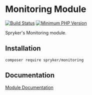 # Monitoring Module
[![Build Status](https://travis-ci.org/spryker/monitoring.svg)](https://travis-ci.org/spryker/monitoring)
[![Minimum PHP Version](https://img.shields.io/badge/php-%3E%3D%207.3-8892BF.svg)](https://php.net/)

Spryker's Monitoring module.

## Installation

```
composer require spryker/monitoring
```

## Documentation

[Module Documentation](https://academy.spryker.com/developing_with_spryker/module_guide/modules.html)
